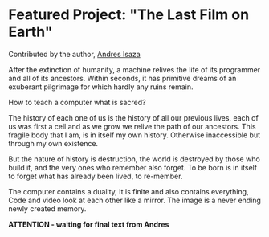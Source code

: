 # Featured Project: "The Last Film on Earth"
Contributed by the author, [Andres Isaza](https://www.isaza.xyz/)

After the extinction of humanity, a machine relives the life of its programmer and all of its ancestors. Within seconds, it has primitive dreams of an exuberant pilgrimage for which hardly any ruins remain.

How to teach a computer what is sacred?

The history of each one of us is the history of all our previous lives, each of us was first a cell and as we grow we relive the path of our ancestors. This fragile body that I am, is in itself my own history. Otherwise inaccessible but through my own existence.

But the nature of history is destruction, the world is destroyed by those who build it, and the very ones who remember also forget.
To be born is in itself to forget what has already been lived, to re-member.

The computer contains a duality, It is finite and also contains everything, Code and video look at each other like a mirror.
The image is a never ending newly created memory.

**ATTENTION - waiting for final text from Andres**
